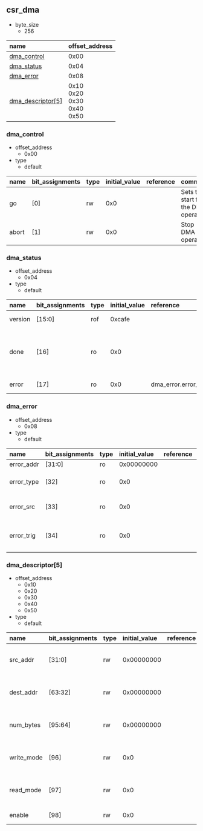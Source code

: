 ## csr_dma

* byte_size
    * 256

|name|offset_address|
|:--|:--|
|[dma_control](#csr_dma-dma_control)|0x00|
|[dma_status](#csr_dma-dma_status)|0x04|
|[dma_error](#csr_dma-dma_error)|0x08|
|[dma_descriptor[5]](#csr_dma-dma_descriptor)|0x10<br>0x20<br>0x30<br>0x40<br>0x50|

### <div id="csr_dma-dma_control"></div>dma_control

* offset_address
    * 0x00
* type
    * default

|name|bit_assignments|type|initial_value|reference|comment|
|:--|:--|:--|:--|:--|:--|
|go|[0]|rw|0x0||Sets the start for the DMA operation|
|abort|[1]|rw|0x0||Stop DMA operation|

### <div id="csr_dma-dma_status"></div>dma_status

* offset_address
    * 0x04
* type
    * default

|name|bit_assignments|type|initial_value|reference|comment|
|:--|:--|:--|:--|:--|:--|
|version|[15:0]|rof|0xcafe||DMA version|
|done|[16]|ro|0x0||Asserted when DMA finishes to process all the descriptors|
|error|[17]|ro|0x0|dma_error.error_trig|Error resume|

### <div id="csr_dma-dma_error"></div>dma_error

* offset_address
    * 0x08
* type
    * default

|name|bit_assignments|type|initial_value|reference|comment|
|:--|:--|:--|:--|:--|:--|
|error_addr|[31:0]|ro|0x00000000||Error addr|
|error_type|[32]|ro|0x0||Error type - Operation / Configuration|
|error_src|[33]|ro|0x0||Error source - 0 READ / 1 WRITE|
|error_trig|[34]|ro|0x0||Error Trigger, asserted when error happens|

### <div id="csr_dma-dma_descriptor"></div>dma_descriptor[5]

* offset_address
    * 0x10
    * 0x20
    * 0x30
    * 0x40
    * 0x50
* type
    * default

|name|bit_assignments|type|initial_value|reference|comment|
|:--|:--|:--|:--|:--|:--|
|src_addr|[31:0]|rw|0x00000000||Source address to fetch data|
|dest_addr|[63:32]|rw|0x00000000||Target address to write data|
|num_bytes|[95:64]|rw|0x00000000||Number of bytes to transfer|
|write_mode|[96]|rw|0x0||Write mode - 0 INCR / 1 FIXED|
|read_mode|[97]|rw|0x0||Read mode - 0 INCR / 1 FIXED|
|enable|[98]|rw|0x0||Enable descriptor|
